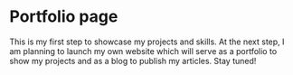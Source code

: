 # Portfolio page
This is my first step to showcase my projects and skills. At the next step, I am planning to launch my own website which will serve as a portfolio to show my projects and as a blog to publish my articles. Stay tuned!
